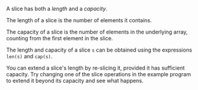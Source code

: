 


A slice has both a _length_ and a _capacity_.

The length of a slice is the number of elements it contains.

The capacity of a slice is the number of elements in the underlying array,
counting from the first element in the slice.

The length and capacity of a slice `s` can be obtained using the expressions
`len(s)` and `cap(s)`.

You can extend a slice's length by re-slicing it,
provided it has sufficient capacity.
Try changing one of the slice operations in the example program to extend it
beyond its capacity and see what happens.

